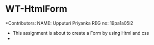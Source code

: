 # WT-HtmlForm
*Contributors:
NAME: Upputuri Priyanka
REG no: 19pa1a05i2


* This assignment is about to create a Form by using Html and css
* 
